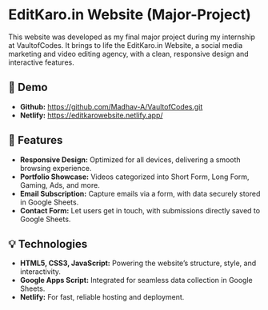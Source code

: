 # EditKaro.in Website (Major-Project)

This website was developed as my final major project during my internship at VaultofCodes. It brings to life the EditKaro.in Website, a social media marketing and video editing agency, with a clean, responsive design and interactive features.


## 🌟 Demo

- **Github:** https://github.com/Madhav-A/VaultofCodes.git
- **Netlify:** https://editkarowebsite.netlify.app/


## 🚀 Features

- **Responsive Design:**  Optimized for all devices, delivering a smooth browsing experience.
- **Portfolio Showcase:** Videos categorized into Short Form, Long Form, Gaming, Ads, and more.
- **Email Subscription:** Capture emails via a form, with data securely stored in Google Sheets.
- **Contact Form:** Let users get in touch, with submissions directly saved to Google Sheets.


## 💡 Technologies

- **HTML5, CSS3, JavaScript:** Powering the website’s structure, style, and interactivity.
- **Google Apps Script:** Integrated for seamless data collection in Google Sheets.
- **Netlify:** For fast, reliable hosting and deployment.

